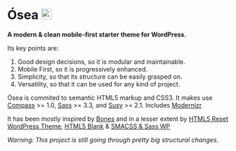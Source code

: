# Ósea <img src="https://raw.githubusercontent.com/andamira/osea/master/lib/img/apple-icon-touch.png" alt="Icon" title="Ósea means 'from the nature of the bone' in spanish" width="24" height="24">

**A modern & clean mobile-first starter theme for WordPress.**

Its key points are:

1. Good design decisions, so it is modular and maintainable.
1. Mobile First, so it is progressively enhanced.
1. Simplicity, so that its structure can be easily grasped on.
1. Versatility, so that it can be used for any kind of project.

Ósea is commited to semantic HTML5 markup and CSS3. It makes use [Compass](http://compass-style.org) >= 1.0, [Sass](http://sass-lang.com/) >= 3.3, and [Susy](http://susy.oddbird.net/) >= 2.1. Includes [Modernizr](http://modernizr.com/)


It has been mostly inspired by [Bones](https://github.com/eddiemachado/bones) and in a lesser extent by [HTML5 Reset WordPress Theme](https://github.com/murtaugh/HTML5-Reset-WordPress-Theme), [HTML5 Blank](https://github.com/toddmotto/html5blank) & [SMACSS & Sass WP](https://github.com/websanya/smacss-sass-wp)



_Warning: This project is still going through pretty big structural changes._

